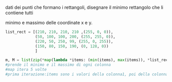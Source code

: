 dati dei punti che formano i rettangoli, disegnare il minimo rettangolo che li contiene tutti

minimo e massimo delle coordinate x e y.
```python
list_rect = [(210, 210, 210, 210 ,(255, 0, 0)),
             (50, 100, 100, 200, (255, 255, 0)),
             (220, 50, 250, 99, (255, 0, 255)),
             (150, 80, 150, 190, (0, 128, 0))
             ]

m, M = list(zip(*map(lambda *items: (min(items), max(items)), *list_rect)))
#prende il minimo e il massimo di ogni colonna
#map itera 5 volte
#prima iterazione:items sono i valori della colonna1, poi della colonna2...


```
